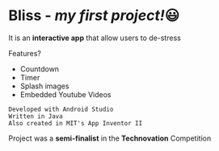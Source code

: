 # Bliss - *my first project!*:smiley:
It is an **interactive app** that allow users to de-stress

Features?
* Countdown
* Timer
* Splash images
* Embedded Youtube Videos

```
Developed with Android Studio
Written in Java
Also created in MIT's App Inventor II
```
Project was a **semi-finalist** in the **Technovation** Competition

